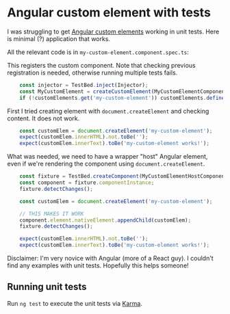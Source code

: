 # Angular custom element with tests

I was struggling to get [Angular custom elements](https://angular.io/guide/elements) working in unit tests. Here is minimal (?) application that works.

All the relevant code is in `my-custom-element.component.spec.ts`:

This registers the custom component. Note that checking previous registration is needed, otherwise running multiple tests fails.
```typescript
    const injector = TestBed.inject(Injector);
    const MyCustomElement = createCustomElement(MyCustomElementComponent, {injector});
    if (!customElements.get('my-custom-element')) customElements.define('my-custom-element', MyCustomElement);
```

First I tried creating element with `document.createElement` and checking content. It does not work.

```typescript
    const customElem = document.createElement('my-custom-element');
    expect(customElem.innerHTML).not.toBe('');
    expect(customElem.innerText).toBe('my-custom-element works!');
```

What was needed, we need to have a wrapper "host" Angular element, even if we're rendering the component using `document.createElement`.
```typescript
    const fixture = TestBed.createComponent(MyCustomElementHostComponent);
    const component = fixture.componentInstance;
    fixture.detectChanges();

    const customElem = document.createElement('my-custom-element');

    // THIS MAKES IT WORK
    component.element.nativeElement.appendChild(customElem);
    fixture.detectChanges();

    expect(customElem.innerHTML).not.toBe('');
    expect(customElem.innerText).toBe('my-custom-element works!');
```

Disclaimer: I'm very novice with Angular (more of a React guy). I couldn't find any examples with unit tests. Hopefully this helps someone!

## Running unit tests

Run `ng test` to execute the unit tests via [Karma](https://karma-runner.github.io).

